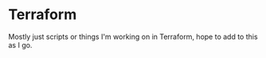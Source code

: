 # Terraform

Mostly just scripts or things I'm working on in Terraform, hope to add to this as I go.
